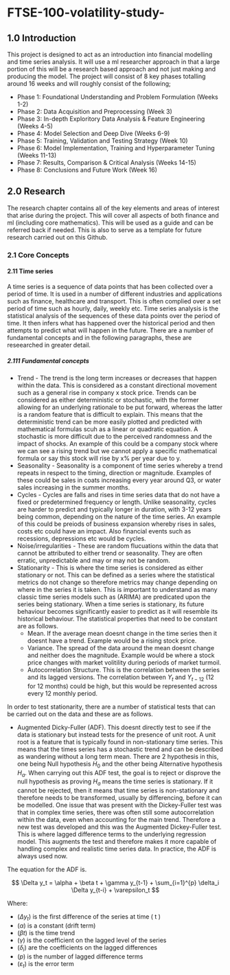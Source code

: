 # FTSE-100-volatility-study-

## 1.0 Introduction
This project is designed to act as an introduction into financial modelling and time series analysis. It will use a ml researcher approach in that a large portion of this will be a research based approach and not just making and producing the model. The project will consist of 8 key phases totalling around 16 weeks and will roughly consist of the following;

* Phase 1: Foundational Understanding and Problem Formulation (Weeks 1-2)
* Phase 2: Data Acquisition and Preprocessing (Week 3)
* Phase 3: In-depth Exploritory Data Analysis & Feature Engineering (Weeks 4-5)
* Phase 4: Model Selection and Deep Dive (Weeks 6-9)
* Phase 5: Training, Validation and Testing Strategy (Week 10)
* Phase 6: Model Implementation, Training and Hyperparameter Tuning (Weeks 11-13)
* Phase 7: Results, Comparison & Critical Analysis (Weeks 14-15)
* Phase 8: Conclusions and Future Work (Week 16)

## 2.0 Research
The research chapter contains all of the key elements and areas of interest that arise during the project. This will cover all aspects of both finance and ml (including core mathematics). This will be used as a guide and can be referred back if needed. This is also to serve as a template for future research carried out on this Github.

### 2.1 Core Concepts

#### 2.11 Time series

A time series is a sequence of data points that has been collected over a period of time. It is used in a number of different industries and applications such as finance, healthcare and transport. This is often complied over a set period of time such as hourly, daily, weekly etc. Time series analysis is the statistical analysis of the sequences of these data points over the period of time. It then infers what has happened over the historical period and then attempts to predict what will happen in the future. There are a number of fundamental concepts and in the following paragraphs, these are reseearched in greater detail.

##### 2.111 Fundamental concepts

* Trend - The trend is the long term increases or decreases that happen within the data. This is considered as a constant directional movement such as a general rise in company x stock price. Trends can be considered as either deterministic or stochastic, with the former allowing for an underlying rationale to be put forward, whereas the latter is a random feature that is difficult to explain. This means that the deterministic trend can be more easily plotted and predicted with mathematical formulas scuh as a linear or quadratic equation. A stochastic is more difficult due to the perceived randomness and the impact of shocks. An example of this could be a company stock where we can see a rising trend but we cannot apply a specific mathematical formula or say this stock will rise by x% per year due to y.
* Seasonality - Seasonality is a component of time series whereby a trend repeats in respect to the timing, direction or magnitude. Examples of these could be sales in coats increasing every year around Q3, or water sales increasing in the summer months.
* Cycles - Cycles are falls and rises in time series data that do not have a fixed or predetermined frequency or length. Unlike seasonality, cycles are harder to predict and typically longer in duration, with 3-12 years being common, depending on the nature of the time series. An example of this could be preiods of business expansion whereby rises in sales, costs etc could have an impact. Also financial events such as recessions, depressions etc would be cycles.
* Noise/irregularities - These are random flucuations within the data that cannot be attributed to either trend or seasonality. They are often erratic, unpredictable and may or may not be random.
* Stationarity - This is where the time series is considered as either stationary or not. This can be defined as a series where the statistical metrics do not change so therefore metrics may change depending on where in the series it is taken. This is important to understand as many classic time series models such as (ARIMA) are predicated upon the series being stationary. When a time series is stationary, its future behaviour becomes significantly easier to predict as it will resemble its historical behaviour. The statistical properties that need to be constant are as follows.
  - Mean. If the average mean doesnt change in the time series then it doesnt have a trend. Example would be a rising stock price.
  - Variance. The spread of the data around the mean doesnt change and neither does the magnitude. Example would be where a stock price changes with market volitility during periods of market turmoil.
  - Autocorrelation Structure. This is the correlation between the series and its lagged versions. The correlation between $Y_t$ and $Y_{t-12}$ (12 for 12 months) could be high, but this would be represented across every 12 monthly period.

 In order to test stationarity, there are a number of statistical tests that can be carried out on the data and these are as follows.
  - Augmented Dicky-Fuller (ADF). This doesnt directly test to see if the data is stationary but instead tests for the presence of unit root. A unit root is a feature that is typically found in non-stationary time series. This means that the times series has a  stochastic trend and can be described as wandering without a long term mean. There are 2 hypothesis in this, one being Null hypothesis $H_0$ and the other being Alternative hypothesis $H_a$. When carrying out this ADF test, the goal is to reject or disprove the null hypothesis as proving $H_a$ means the time series is stationary. If it cannot be rejected, then it means that time series is non-stationary and therefore needs to be transformed, usually by differencing, before it can be modelled.
One issue that was present with the Dickey-Fuller test was that in complex time series, there was often still some autocorrelation within the data, even when accounting for the main trend. Therefore a new test was developed and this was the Augmented Dickey-Fuller test. This is where lagged difference terms to the underlying regression model. This augments the test and therefore makes it more capable of handling complex and realistic time series data. In practice, the ADF is always used now.

The equation for the ADF is.


$$
\Delta y_t = \alpha + \beta t + \gamma y_{t-1} + \sum_{i=1}^{p} \delta_i \Delta y_{t-i} + \varepsilon_t
$$

Where:
- ($\Delta y_t$) is the first difference of the series at time \( t \)
- ($\alpha$) is a constant (drift term)
- ($\beta t$) is the time trend
- ($\gamma$) is the coefficient on the lagged level of the series
- ($\delta_i$) are the coefficients on the lagged differences
- ($p$) is the number of lagged difference terms
- ($\varepsilon_t$) is the error term

